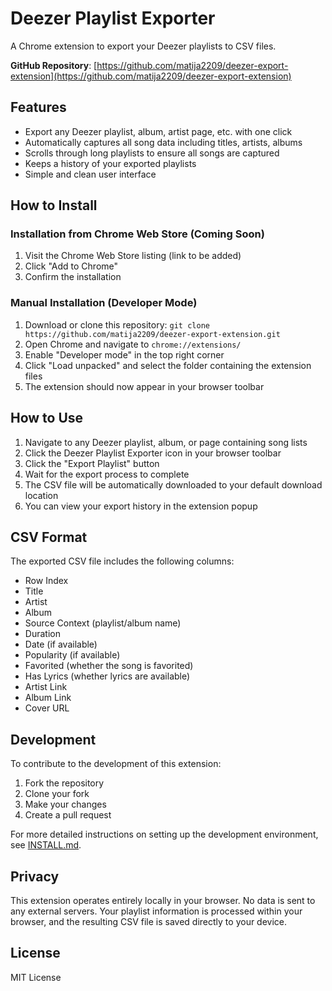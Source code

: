 # Deezer Playlist Exporter

A Chrome extension to export your Deezer playlists to CSV files.

**GitHub Repository**: [https://github.com/matija2209/deezer-export-extension](https://github.com/matija2209/deezer-export-extension)

## Features

- Export any Deezer playlist, album, artist page, etc. with one click
- Automatically captures all song data including titles, artists, albums
- Scrolls through long playlists to ensure all songs are captured
- Keeps a history of your exported playlists
- Simple and clean user interface

## How to Install

### Installation from Chrome Web Store (Coming Soon)

1. Visit the Chrome Web Store listing (link to be added)
2. Click "Add to Chrome"
3. Confirm the installation

### Manual Installation (Developer Mode)

1. Download or clone this repository: `git clone https://github.com/matija2209/deezer-export-extension.git`
2. Open Chrome and navigate to `chrome://extensions/`
3. Enable "Developer mode" in the top right corner
4. Click "Load unpacked" and select the folder containing the extension files
5. The extension should now appear in your browser toolbar

## How to Use

1. Navigate to any Deezer playlist, album, or page containing song lists
2. Click the Deezer Playlist Exporter icon in your browser toolbar
3. Click the "Export Playlist" button
4. Wait for the export process to complete
5. The CSV file will be automatically downloaded to your default download location
6. You can view your export history in the extension popup

## CSV Format

The exported CSV file includes the following columns:

- Row Index
- Title
- Artist
- Album
- Source Context (playlist/album name)
- Duration
- Date (if available)
- Popularity (if available)
- Favorited (whether the song is favorited)
- Has Lyrics (whether lyrics are available)
- Artist Link
- Album Link
- Cover URL

## Development

To contribute to the development of this extension:

1. Fork the repository
2. Clone your fork
3. Make your changes
4. Create a pull request

For more detailed instructions on setting up the development environment, see [INSTALL.md](INSTALL.md).

## Privacy

This extension operates entirely locally in your browser. No data is sent to any external servers. Your playlist information is processed within your browser, and the resulting CSV file is saved directly to your device.

## License

MIT License 